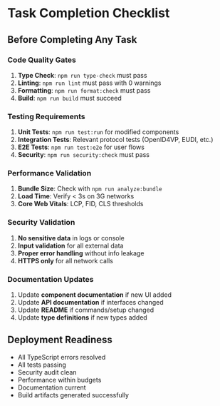 # Task Completion Checklist

## Before Completing Any Task

### Code Quality Gates
1. **Type Check**: `npm run type-check` must pass
2. **Linting**: `npm run lint` must pass with 0 warnings
3. **Formatting**: `npm run format:check` must pass
4. **Build**: `npm run build` must succeed

### Testing Requirements
1. **Unit Tests**: `npm run test:run` for modified components
2. **Integration Tests**: Relevant protocol tests (OpenID4VP, EUDI, etc.)
3. **E2E Tests**: `npm run test:e2e` for user flows
4. **Security**: `npm run security:check` must pass

### Performance Validation
1. **Bundle Size**: Check with `npm run analyze:bundle`
2. **Load Time**: Verify < 3s on 3G networks
3. **Core Web Vitals**: LCP, FID, CLS thresholds

### Security Validation
1. **No sensitive data** in logs or console
2. **Input validation** for all external data
3. **Proper error handling** without info leakage
4. **HTTPS only** for all network calls

### Documentation Updates
1. Update **component documentation** if new UI added
2. Update **API documentation** if interfaces changed
3. Update **README** if commands/setup changed
4. Update **type definitions** if new types added

## Deployment Readiness
- All TypeScript errors resolved
- All tests passing
- Security audit clean
- Performance within budgets
- Documentation current
- Build artifacts generated successfully
